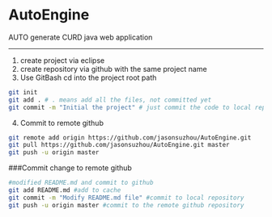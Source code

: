 # AutoEngine
AUTO generate CURD java web application

---
1. create project via eclipse
2. create repository via github with the same project name 
3. Use GitBash cd into the project root path
```bash
git init
git add . # . means add all the files, not committed yet
git commit -m "Initial the project" # just commit the code to local repository
```
4. Commit to remote github
```bash
git remote add origin https://github.com/jasonsuzhou/AutoEngine.git
git pull https://github.com/jasonsuzhou/AutoEngine.git master
git push -u origin master
```
###Commit change to remote github
```bash
#modified README.md and commit to github
git add README.md #add to cache
git commit -m "Modify README.md file" #commit to local repository
git push -u origin master #commit to the remote github repository
```

